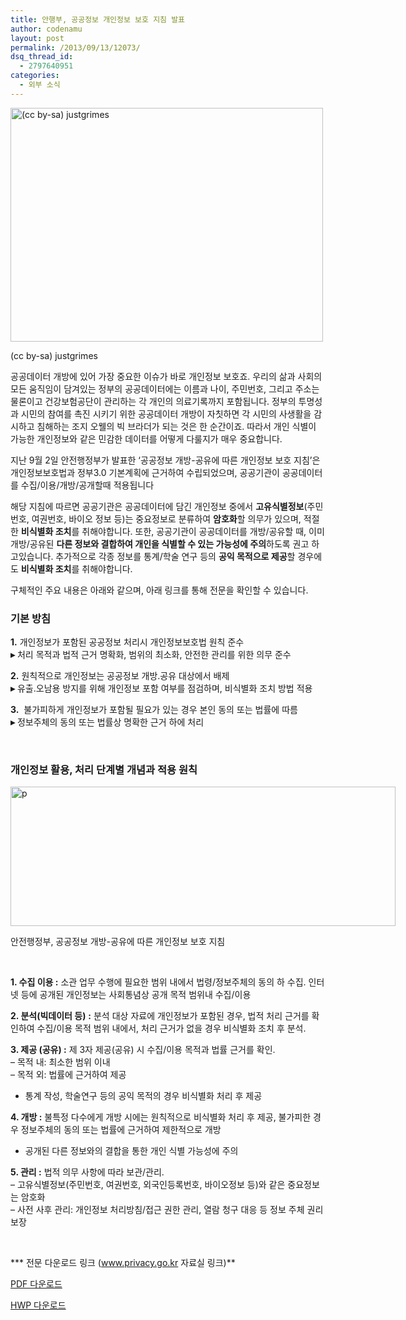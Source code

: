```yaml
---
title: 안행부, 공공정보 개인정보 보호 지침 발표
author: codenamu
layout: post
permalink: /2013/09/13/12073/
dsq_thread_id:
  - 2797640951
categories:
  - 외부 소식
---
```

<div id="attachment_12008" style="width: 510px" class="wp-caption aligncenter">
  <a href="http://codenamu.org/wp-content/uploads/2013/07/8016192513_b487b6ff95.jpg"><img class="size-full wp-image-12008" alt="(cc by-sa) justgrimes" src="http://codenamu.org/wp-content/uploads/2013/07/8016192513_b487b6ff95.jpg" width="500" height="374" /></a><p class="wp-caption-text">
    (cc by-sa) justgrimes
  </p>
</div>

공공데이터 개방에 있어 가장 중요한 이슈가 바로 개인정보 보호죠. 우리의 삶과 사회의 모든 움직임이 담겨있는 정부의 공공데이터에는 이름과 나이, 주민번호, 그리고 주소는 물론이고 건강보험공단이 관리하는 각 개인의 의료기록까지 포함됩니다. 정부의 투명성과 시민의 참여를 촉진 시키기 위한 공공데이터 개방이 자칫하면 각 시민의 사생활을 감시하고 침해하는 조지 오웰의 빅 브라더가 되는 것은 한 순간이죠. 따라서 개인 식별이 가능한 개인정보와 같은 민감한 데이터를 어떻게 다룰지가 매우 중요합니다.

지난 9월 2일 안전행정부가 발표한 &#8216;공공정보 개방-공유에 따른 개인정보 보호 지침&#8217;은 개인정보보호법과 정부3.0 기본계획에 근거하여 수립되었으며, 공공기관이 공공데이터를 수집/이용/개방/공개할때 적용됩니다

해당 지침에 따르면 공공기관은 공공데이터에 담긴 개인정보 중에서 **고유식별정보**(주민번호, 여권번호, 바이오 정보 등)는 중요정보로 분류하여 **암호화**할 의무가 있으며, 적절한 **비식별화 조치**를 취해야합니다. 또한, 공공기관이 공공데이터를 개방/공유할 때, 이미 개방/공유된 **다른 정보와 결합하여 개인을 식별할 수 있는 가능성에 주의**하도록 권고 하고있습니다. 추가적으로 각종 정보를 통계/학술 연구 등의 **공익 목적으로 제공**할 경우에도 **비식별화 조치**를 취해야합니다.

구체적인 주요 내용은 아래와 같으며, 아래 링크를 통해 전문을 확인할 수 있습니다.

### 기본 방침

**1.** 개인정보가 포함된 공공정보 처리시 개인정보보호법 원칙 준수  
**▸** 처리 목적과 법적 근거 명확화, 범위의 최소화, 안전한 관리를 위한 의무 준수

**2.** 원칙적으로 개인정보는 공공정보 개방․공유 대상에서 배제  
**▸** 유출․오남용 방지를 위해 개인정보 포함 여부를 점검하며, 비식별화 조치 방법 적용

**3.**  불가피하게 개인정보가 포함될 필요가 있는 경우 본인 동의 또는 법률에 따름  
**▸** 정보주체의 동의 또는 법률상 명확한 근거 하에 처리

&nbsp;

### 개인정보 활용, 처리 단계별 개념과 적용 원칙

<div id="attachment_12074" style="width: 626px" class="wp-caption aligncenter">
  <a href="http://codenamu.org/wp-content/uploads/2013/09/p.png"><img class="wp-image-12074 " alt="p" src="http://codenamu.org/wp-content/uploads/2013/09/p.png" width="616" height="223" /></a><p class="wp-caption-text">
    안전행정부, 공공정보 개방-공유에 따른 개인정보 보호 지침
  </p>
</div>

&nbsp;

**1. 수집 이용 :** 소관 업무 수행에 필요한 범위 내에서 법령/정보주체의 동의 하 수집. 인터넷 등에 공개된 개인정보는 사회통념상 공개 목적 범위내 수집/이용

**2. 분석(빅데이터 등)** **:** 분석 대상 자료에 개인정보가 포함된 경우, 법적 처리 근거를 확인하여 수집/이용 목적 범위 내에서, 처리 근거가 없을 경우 비식별화 조치 후 분석.

**3. 제공 (공유) :** 제 3자 제공(공유) 시 수집/이용 목적과 법률 근거를 확인.  
&#8211; 목적 내: 최소한 범위 이내  
&#8211; 목적 외: 법률에 근거하여 제공

* 통계 작성, 학술연구 등의 공익 목적의 경우 비식별화 처리 후 제공

**4. 개방 :** 불특정 다수에게 개방 시에는 원칙적으로 비식별화 처리 후 제공, 불가피한 경우 정보주체의 동의 또는 법률에 근거하여 제한적으로 개방

* 공개된 다른 정보와의 결합을 통한 개인 식별 가능성에 주의

**5. 관리 :** 법적 의무 사항에 따라 보관/관리.  
&#8211; 고유식별정보(주민번호, 여권번호, 외국인등록번호, 바이오정보 등)와 같은 중요정보는 암호화  
&#8211; 사전 사후 관리: 개인정보 처리방침/접근 권한 관리, 열람 청구 대응 등 정보 주체 권리 보장

&nbsp;

*** 전문 다운로드 링크 (www.privacy.go.kr 자료실 링크)**

<a href="http://www.privacy.go.kr/cmm/fms/FileDown.do?atchFileId=FILE_000000000800062&fileSn=1&nttId=4935&toolVer=&toolCntKey_1=" target="_blank">PDF 다운로드</a>

<a href="http://www.privacy.go.kr/cmm/fms/FileDown.do?atchFileId=FILE_000000000800062&fileSn=0&nttId=4935&toolVer=&toolCntKey_1=" target="_blank">HWP 다운로드</a>